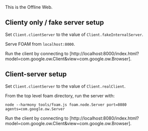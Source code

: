 This is the Offline Web.

## Clienty only / fake server setup

Set `Client.clientServer` to the value of `Client.fakeInternalServer`.

Serve FOAM from `localhost:8000`.

Run the client by connecting to [http://localhost:8000/index.html?model=com.google.ow.Client&view=com.google.ow.Browser].

## Client-server setup

Set `Client.clientServer` to the value of `Client.realClient`.

From the top level foam directory, run the server with:

    node --harmony tools/foam.js foam.node.Server port=8080 agents=com.google.ow.Server

Run the client by connecting to [http://localhost:8080/index.html?model=com.google.ow.Client&view=com.google.ow.Browser].
